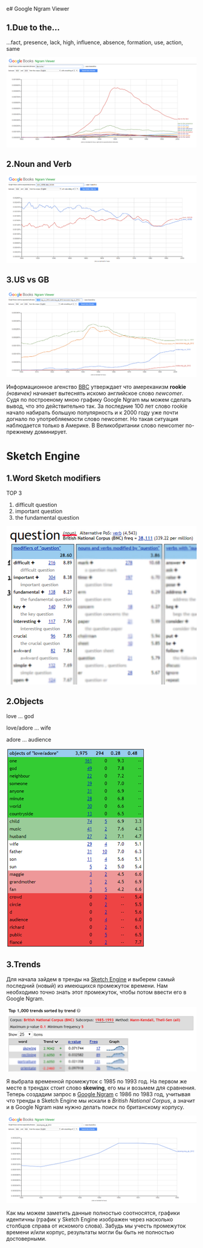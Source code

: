 е# Google Ngram Viewer
## 1.Due to the...
...fact, presence, lack, high, influence, absence, formation, use, action, same

![Due to the...](https://github.com/Gultseva/hw6/blob/master/pics/due%20to%20the.jpg)

## 2.Noun and Verb

![Drink](https://github.com/Gultseva/hw6/blob/master/pics/Drink.jpg)

## 3.US vs GB

![USvsGB](https://github.com/Gultseva/hw6/blob/master/pics/UsGb.jpg)

Информационное агенство [BBC](https://www.bbc.com/russian/learning_english/2011/07/110722_americanisms) утверждает что амереканизм **rookie** *(новичек)* начинает вытеснять искомо английское слово *newcomer*. Судя по построеному мною графику Google Ngram мы можем сделать вывод, что это действительно так. За последние 100 лет слово rookie начало набирать большую популярность и к 2000 году уже почти догнало по употребляемости слово newcomer. Но такая ситуация наблюдается только в Америке. В Великобритании слово newcomer по-прежнему доминирует.


# Sketch Engine
## 1.Word Sketch modifiers
TOP 3
1. difficult question
2. important question
3. the fundamental question

![question](https://github.com/Gultseva/hw6/blob/master/pics/question.jpg)

## 2.Objects

love ... god

love/adore ... wife

adore ... audience

![Objects](https://github.com/Gultseva/hw6/blob/master/pics/Objects.jpg)

## 3.Trends

Для начала зайдем в тренды на [Sketch Engine](https://the.sketchengine.co.uk/) и выберем самый последний (новый) из имеющихся промежуток времени. Нам необходимо точно знать этот промежуток, чтобы потом ввести его в Google Ngram.

![Trend](https://github.com/Gultseva/hw6/blob/master/pics/Trend.jpg)

Я выбрала временной промежуток с 1985 по 1993 год. На первом же месте в трендах стоит слово **skewing**, его мы и возьмем для сравнения. Теперь создадим запрос в [Google Ngram](https://books.google.com/ngrams/graph?content=skewing%3Aeng_gb_2012&year_start=1985&year_end=1993&corpus=15&smoothing=1&share=&direct_url=t1%3B%2Cskewing%3Aeng_gb_2012%3B%2Cc0) с 1986 по 1983 год, учитывая что тренды в Sketch Engine мы искали в *British National Corpus*, а значит и в Google Ngram нам нужно делать поиск по британскому корпусу.

![skewing](https://github.com/Gultseva/hw6/blob/master/pics/skewing.jpg)

Как мы можем заметить данные полностью соотносятся, графики идентичны (график у Sketch Engine изображен через насколько столбцов справа от искомого слова). Забудь мы учесть промежуток времени и/или корпус, результаты могли бы быть не полностью достоверными.




